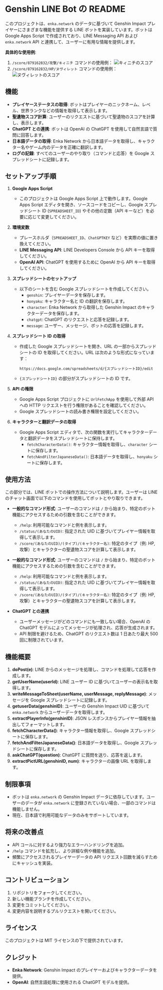 # Genshin LINE Bot の README

このプロジェクトは、`enka.network` のデータに基づいて Genshin Impact プレイヤーにさまざまな機能を提供する LINE ボットを実装しています。ボットは Google Apps Script で作成されており、LINE Messaging API および `enka.network` API と連携して、ユーザーに有用な情報を提供します。

  **具体的な使用例**:

  1. `/score/879162832/攻撃/キィニチ` コマンドの使用例：
     ![キィニチのスコア](96E4A81E-5730-490D-B0A0-F247C8410300.jpeg)
  2. `/score/879162832/HP/ヌヴィレット` コマンドの使用例：
     ![ヌヴィレットのスコア](01ECDAE6-E175-45A9-B220-0A6EAE08AE95.jpeg)

## 機能

- **プレイヤーステータスの取得**: ボットはプレイヤーのニックネーム、レベル、世界ランクなどの情報を取得して表示します。
- **聖遺物スコア計算**: ユーザーのリクエストに基づいて聖遺物のスコアを計算し、表示します。
- **ChatGPT との連携**: ボットは OpenAI の ChatGPT を使用して自然言語で質問に回答します。
- **日本語データの取得**: Enka Network から日本語データを取得し、キャラクター名やゲーム内のデータを正確に翻訳します。
- **ログの記録**: すべてのユーザーのやり取り（コマンドと応答）を Google スプレッドシートに記録します。
  

## セットアップ手順

1. **Google Apps Script**

   - このプロジェクトは Google Apps Script 上で動作します。Google Apps Script エディタを開き、ソースコードをコピーし、Google スプレッドシート ID (`SPREADSHEET_ID`) やその他の定数（API キーなど）を必要に応じて変更してください。

2. **環境変数**

   - プレースホルダ（`SPREADSHEET_ID`、`ChatGPTKEY` など）を実際の値に置き換えてください。
   - **LINE Messaging API**: LINE Developers Console から API キーを取得してください。
   - **OpenAI API**: ChatGPT を使用するために OpenAI から API キーを取得してください。

3. **スプレッドシートのセットアップ**

   - 以下のシートを含む Google スプレッドシートを作成してください。
     - `genshin`: プレイヤーデータを保存します。
     - `honyaku`: キャラクター名と ID の翻訳を保存します。
     - `character`: Enka Network から取得した Genshin Impact のキャラクターデータを保存します。
     - `chatgpt`: ChatGPT のリクエストと応答を記録します。
     - `message`: ユーザー、メッセージ、ボットの応答を記録します。

4. **スプレッドシート ID の取得**

   - 作成した Google スプレッドシートを開き、URL の一部からスプレッドシートの ID を取得してください。URL は次のような形式になっています：
     ```
     https://docs.google.com/spreadsheets/d/{スプレッドシートID}/edit
     ```
   - `{スプレッドシートID}` の部分がスプレッドシートの ID です。

5. **API の権限**

   - Google Apps Script プロジェクトに `UrlFetchApp` を使用して外部 API への HTTP リクエストを行う権限があることを確認してください。
   - Google スプレッドシートの読み書き権限を設定してください。

6. **キャラクターと翻訳データの取得**

   - Google Apps Script エディタで、次の関数を実行してキャラクターデータと翻訳データをスプレッドシートに保持します。
     - `fetchCharacterData()`: キャラクター情報を取得し、`character` シートに保存します。
     - `fetchAndFilterJapaneseData()`: 日本語データを取得し、`honyaku` シートに保存します。

## 使用方法

この部分では、LINE ボットでの操作方法について説明します。ユーザーは LINE のチャット画面で以下のコマンドを使用してボットとやり取りできます。

- **一般的なコマンド形式**: ユーザーのコマンドは `/` から始まり、特定のボット機能にアクセスするための引数を含むことができます。
  
  - `/help`: 利用可能なコマンドと例を表示します。
  - `/status/(あなたのUID)`: 指定された UID に基づいてプレイヤー情報を取得して表示します。
  - `/score/(あなたのUID)/(タイプ)/(キャラクター名)`: 特定のタイプ（例: HP, 攻撃）とキャラクターの聖遺物スコアを計算して表示します。


- **一般的なコマンド形式**: ユーザーのコマンドは `/` から始まり、特定のボット機能にアクセスするための引数を含むことができます。

  - `/help`: 利用可能なコマンドと例を表示します。
  - `/status/(あなたのUID)`: 指定された UID に基づいてプレイヤー情報を取得して表示します。
  - `/score/(あなたのUID)/(タイプ)/(キャラクター名)`: 特定のタイプ（例: HP, 攻撃）とキャラクターの聖遺物スコアを計算して表示します。

- **ChatGPT との連携**

  - ユーザーメッセージがどのコマンドにも一致しない場合、OpenAI の ChatGPT モデルによってメッセージが処理され、応答が生成されます。
  - API 制限を避けるため、ChatGPT のリクエスト数は 1 日あたり最大 500 回に制限されています。

## 機能概要

1. **doPost(e)**: LINE からのメッセージを処理し、コマンドを処理して応答を作成します。
2. **getUserName(userId)**: LINE ユーザー ID に基づいてユーザーの表示名を取得します。
3. **writeMessageToSheet(userName, userMessage, replyMessage)**: メッセージを Google スプレッドシートに記録します。
4. **getuserData(genshinID)**: ユーザーの Genshin Impact UID に基づいて `enka.network` からユーザーデータを取得します。
5. **extractPlayerInfo(genshinID)**: JSON レスポンスからプレイヤー情報を抽出してフォーマットします。
6. **fetchCharacterData()**: キャラクター情報を取得し、Google スプレッドシートに保存します。
7. **fetchAndFilterJapaneseData()**: 日本語データを取得し、Google スプレッドシートに保存します。
8. **askChatGPT(question)**: ChatGPT に質問を送り、応答を返します。
9. **extractPictURL(genshinID, num)**: キャラクターの画像 URL を取得します。

## 制限事項

- ボットは `enka.network` の Genshin Impact データに依存しています。ユーザーのデータが `enka.network` に登録されていない場合、一部のコマンドは機能しません。
- 現在、日本語で利用可能なデータのみをサポートしています。

## 将来の改善点

- API コールに対するより強力なエラーハンドリングを追加。
- `/help` コマンドを拡充し、より詳細な例や機能を追加。
- 頻繁にアクセスされるプレイヤーデータの API リクエスト回数を減らすためにキャッシュを実装。

## コントリビューション

1. リポジトリをフォークしてください。
2. 新しい機能ブランチを作成してください。
3. 変更をコミットしてください。
4. 変更内容を説明するプルリクエストを開いてください。

## ライセンス

このプロジェクトは MIT ライセンスの下で提供されています。

## クレジット

- **Enka Network**: Genshin Impact のプレイヤーおよびキャラクターデータを提供。
- **OpenAI**: 自然言語処理に使用される ChatGPT モデルを提供。
